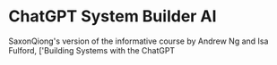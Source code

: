 # ChatGPT System Builder AI

SaxonQiong's version of the informative course by Andrew Ng and Isa Fulford, ['Building Systems with the ChatGPT